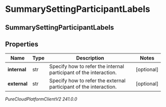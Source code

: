 # SummarySettingParticipantLabels

## SummarySettingParticipantLabels

## Properties

|Name | Type | Description | Notes|
|------------ | ------------- | ------------- | -------------|
| **internal** | str | Specify how to refer the internal participant of the interaction. | [optional] |
| **external** | str | Specify how to refer the external participant of the interaction. | [optional] |



_PureCloudPlatformClientV2 241.0.0_
